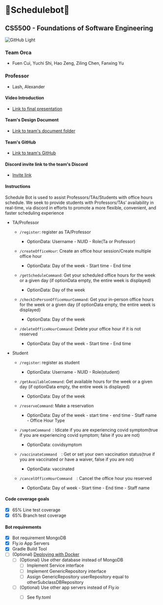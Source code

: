 # :tada:Schedulebot:tada:

## CS5500 - Foundations of Software Engineering
![GitHub Light](https://brand.northeastern.edu/wp-content/uploads/4_BlackOnColor.png#gh-light-mode-onlyy)
### Team Orca
  - Fuen Cui, Yuchi Shi, Hao Zeng, Ziling Chen, Fanxing Yu

### Professor
  - Lash, Alexander

#### Video Introduction
  - [Link to final presentation]()

#### Team's Design Document
  - [Link to team's document folder](https://docs.google.com/document/d/1ovmgM4YWLuRaeZr9wdYqUiz4VMMTyY_pI15BBAdxaYo/edit#heading=h.e9cyjipwvaak)

#### Team's GitHub
  - [Link to team's GitHub](https://github.com/cs5500-f21-orca2/schedulebot)

#### Discord invite link to the team's Discord
  - [Invite link](https://discord.gg/Egc4k5XCsr)

#### Instructions
Schedule Bot is used to assist Professors/TAs/Students with office hours schedule.
We seek to provide students with Professors/TAs’ availability in real-time,
via discord in efforts to promote a more flexible, convenient, and faster scheduling experience
  - TA/Professor 
    - ```/register```:  register as TA/Professor
      - OptionData: Username - NUID - Role(Ta or Professor)
      
    - ```/createOfficeHour```:  Create an office hour session/Create multiple office hour
      - OptionData: Day of the week - Start time - End time
      
    - ```/getScheduleCommand```:  Get your scheduled office hours for the week or a given day (if optionData empty, the entire week is displayed)
      - OptionData: Day of the week
      
    - ```/checkInPersonOfficeHourCommand```:  Get your in-person office hours for the week or a given day (if optionData empty, the entire week is displayed)
      - OptionData: Day of the week
      
    - ```/deleteOfficeHourCommand```:  Delete your office hour if it is not reserved
      - OptionData: Day of the week - Start time - End time
  
  - Student
    - ```/register```:  register as student
      - OptionData: Username - NUID - Role(student)
    
    - ```/getAvailableCommand```:  Get available hours for the week or a given day (if optionData empty, the entire week is displayed)
      - OptionData: Day of the week
      
    - ```/reserveCommand```:  Make a reservation
      - OptionData: Day of the week - start time - end time - Staff name - Office Hour Type
      
    - ```/smptomCommand ```:  Idicate if you are experiencing covid symptom(true if you are experiencing covid symptom; false if you are not)
      - OptionData: covidsymptom
      
    - ```/vaccinateCommand  ```:  Get or set your own vaccination status(true if you are vaccinated or have a waiver, false if you are not)
      - OptionData: vaccinated
      
    - ```/cancelOfficeHourCommand  ```:  Cancel the office hour you reserved
      - OptionData: Day of week - Start time - End time - Staff name
   
#### Code coverage goals
- [x] 65% Line test coverage
- [x] 65% Branch test coverage 
    
#### Bot requirements
- [x] Bot requirement MongoDB
- [x] Fly.io App Servers
- [x] Gradle Build Tool
- [ ] \(Optional) [Deploying with Docker](https://docs.docker.com/get-started/overview/)
  - [ ] \(Optional) Use other database instead of MongoDB
    - [ ] Implement Service interface
    - [ ] Implement GenericRepository interface
    - [ ] Assign GenericRepository<NEUUser> userRepository equal to otherSubclassDBRepository
  - [ ] \(Optional) Use other app servers instead of Fly.io
    - [ ] See fly.toml
    
